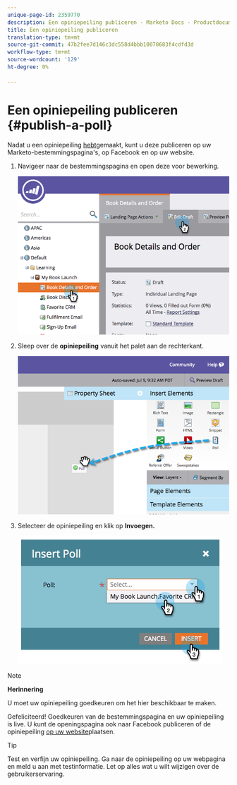 ```yaml
---
unique-page-id: 2359770
description: Een opiniepeiling publiceren - Marketo Docs - Productdocumentatie
title: Een opiniepeiling publiceren
translation-type: tm+mt
source-git-commit: 47b2fee7d146c3dc558d4bbb10070683f4cdfd3d
workflow-type: tm+mt
source-wordcount: '129'
ht-degree: 0%

---
```



# Een opiniepeiling publiceren {#publish-a-poll}

Nadat u een opiniepeiling [hebt](create-a-poll.md)gemaakt, kunt u deze publiceren op uw Marketo-bestemmingspagina&#39;s, op Facebook en op uw website.

1. Navigeer naar de bestemmingspagina en open deze voor bewerking.

   ![](assets/image2014-9-19-10-3a45-3a23.png)

1. Sleep over de **opiniepeiling** vanuit het palet aan de rechterkant.

   ![](assets/image2014-9-19-10-3a45-3a50.png)

1. Selecteer de opiniepeiling en klik op **Invoegen.**

   ![](assets/image2014-9-19-10-3a45-3a58.png)

>[!NOTE]
>
>**Herinnering**
>
>U moet uw opiniepeiling goedkeuren om het hier beschikbaar te maken.

Gefeliciteerd! Goedkeuren van de bestemmingspagina en uw opiniepeiling is live. U kunt de openingspagina ook naar Facebook [](../../../../product-docs/demand-generation/facebook/publish-landing-pages-to-facebook.md) publiceren of de opiniepeiling [op uw website](../../../../product-docs/demand-generation/social/social-functions/deploy-social-on-your-website.md)plaatsen.

>[!TIP]
>
>Test en verfijn uw opiniepeiling. Ga naar de opiniepeiling op uw webpagina en meld u aan met testinformatie. Let op alles wat u wilt wijzigen over de gebruikerservaring.


